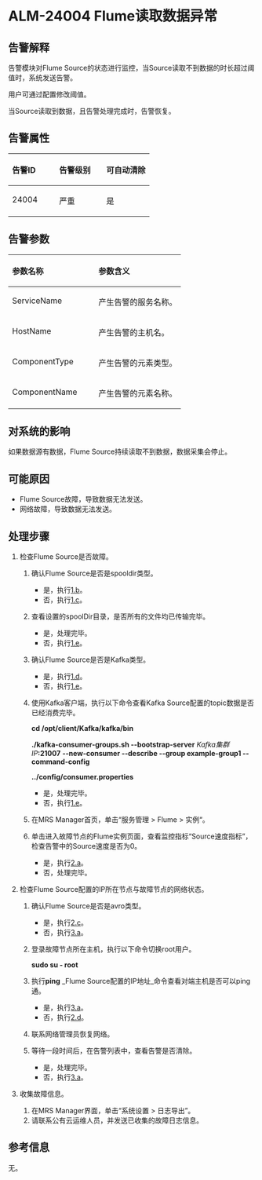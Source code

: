 # ALM-24004 Flume读取数据异常<a name="ZH-CN_TOPIC_0093195085"></a>

## 告警解释<a name="zh-cn_topic_0054336022_section19665522175625"></a>

告警模块对Flume Source的状态进行监控，当Source读取不到数据的时长超过阈值时，系统发送告警。

用户可通过配置修改阈值。

当Source读取到数据，且告警处理完成时，告警恢复。

## 告警属性<a name="zh-cn_topic_0054336022_section42254989175625"></a>

<a name="zh-cn_topic_0054336022_table102091175625"></a>
<table><thead align="left"><tr id="zh-cn_topic_0054336022_row31905194175625"><th class="cellrowborder" valign="top" width="33.33333333333333%" id="mcps1.1.4.1.1"><p id="zh-cn_topic_0054336022_p34183898175625"><a name="zh-cn_topic_0054336022_p34183898175625"></a><a name="zh-cn_topic_0054336022_p34183898175625"></a><strong id="zh-cn_topic_0054336022_b39219631175625"><a name="zh-cn_topic_0054336022_b39219631175625"></a><a name="zh-cn_topic_0054336022_b39219631175625"></a>告警ID</strong></p>
</th>
<th class="cellrowborder" valign="top" width="33.33333333333333%" id="mcps1.1.4.1.2"><p id="zh-cn_topic_0054336022_p22673543175625"><a name="zh-cn_topic_0054336022_p22673543175625"></a><a name="zh-cn_topic_0054336022_p22673543175625"></a><strong id="zh-cn_topic_0054336022_b2735300175625"><a name="zh-cn_topic_0054336022_b2735300175625"></a><a name="zh-cn_topic_0054336022_b2735300175625"></a>告警级别</strong></p>
</th>
<th class="cellrowborder" valign="top" width="33.33333333333333%" id="mcps1.1.4.1.3"><p id="zh-cn_topic_0054336022_p20232782175625"><a name="zh-cn_topic_0054336022_p20232782175625"></a><a name="zh-cn_topic_0054336022_p20232782175625"></a><strong id="zh-cn_topic_0054336022_b47877317175625"><a name="zh-cn_topic_0054336022_b47877317175625"></a><a name="zh-cn_topic_0054336022_b47877317175625"></a>可自动清除</strong></p>
</th>
</tr>
</thead>
<tbody><tr id="zh-cn_topic_0054336022_row52857467175625"><td class="cellrowborder" valign="top" width="33.33333333333333%" headers="mcps1.1.4.1.1 "><p id="zh-cn_topic_0054336022_p9444863162919"><a name="zh-cn_topic_0054336022_p9444863162919"></a><a name="zh-cn_topic_0054336022_p9444863162919"></a>24004</p>
</td>
<td class="cellrowborder" valign="top" width="33.33333333333333%" headers="mcps1.1.4.1.2 "><p id="zh-cn_topic_0054336022_p26836421162919"><a name="zh-cn_topic_0054336022_p26836421162919"></a><a name="zh-cn_topic_0054336022_p26836421162919"></a>严重</p>
</td>
<td class="cellrowborder" valign="top" width="33.33333333333333%" headers="mcps1.1.4.1.3 "><p id="zh-cn_topic_0054336022_p26266529162919"><a name="zh-cn_topic_0054336022_p26266529162919"></a><a name="zh-cn_topic_0054336022_p26266529162919"></a>是</p>
</td>
</tr>
</tbody>
</table>

## 告警参数<a name="zh-cn_topic_0054336022_section27218191175625"></a>

<a name="zh-cn_topic_0054336022_table57189892175625"></a>
<table><thead align="left"><tr id="zh-cn_topic_0054336022_row20832688175625"><th class="cellrowborder" valign="top" width="50%" id="mcps1.1.3.1.1"><p id="zh-cn_topic_0054336022_p9726186175625"><a name="zh-cn_topic_0054336022_p9726186175625"></a><a name="zh-cn_topic_0054336022_p9726186175625"></a><strong id="zh-cn_topic_0054336022_b20426813175625"><a name="zh-cn_topic_0054336022_b20426813175625"></a><a name="zh-cn_topic_0054336022_b20426813175625"></a>参数名称</strong></p>
</th>
<th class="cellrowborder" valign="top" width="50%" id="mcps1.1.3.1.2"><p id="zh-cn_topic_0054336022_p43959148175625"><a name="zh-cn_topic_0054336022_p43959148175625"></a><a name="zh-cn_topic_0054336022_p43959148175625"></a><strong id="zh-cn_topic_0054336022_b60088019175625"><a name="zh-cn_topic_0054336022_b60088019175625"></a><a name="zh-cn_topic_0054336022_b60088019175625"></a>参数含义</strong></p>
</th>
</tr>
</thead>
<tbody><tr id="zh-cn_topic_0054336022_row35291346175625"><td class="cellrowborder" valign="top" width="50%" headers="mcps1.1.3.1.1 "><p id="zh-cn_topic_0054336022_p15769878162931"><a name="zh-cn_topic_0054336022_p15769878162931"></a><a name="zh-cn_topic_0054336022_p15769878162931"></a>ServiceName</p>
</td>
<td class="cellrowborder" valign="top" width="50%" headers="mcps1.1.3.1.2 "><p id="zh-cn_topic_0054336022_p2291730162931"><a name="zh-cn_topic_0054336022_p2291730162931"></a><a name="zh-cn_topic_0054336022_p2291730162931"></a>产生告警的服务名称。</p>
</td>
</tr>
<tr id="zh-cn_topic_0054336022_row54265439175625"><td class="cellrowborder" valign="top" width="50%" headers="mcps1.1.3.1.1 "><p id="zh-cn_topic_0054336022_p60058435162931"><a name="zh-cn_topic_0054336022_p60058435162931"></a><a name="zh-cn_topic_0054336022_p60058435162931"></a>HostName</p>
</td>
<td class="cellrowborder" valign="top" width="50%" headers="mcps1.1.3.1.2 "><p id="zh-cn_topic_0054336022_p32895061162931"><a name="zh-cn_topic_0054336022_p32895061162931"></a><a name="zh-cn_topic_0054336022_p32895061162931"></a>产生告警的主机名。</p>
</td>
</tr>
<tr id="zh-cn_topic_0054336022_row5894265175625"><td class="cellrowborder" valign="top" width="50%" headers="mcps1.1.3.1.1 "><p id="zh-cn_topic_0054336022_p22635261162931"><a name="zh-cn_topic_0054336022_p22635261162931"></a><a name="zh-cn_topic_0054336022_p22635261162931"></a>ComponentType</p>
</td>
<td class="cellrowborder" valign="top" width="50%" headers="mcps1.1.3.1.2 "><p id="zh-cn_topic_0054336022_p21516863162931"><a name="zh-cn_topic_0054336022_p21516863162931"></a><a name="zh-cn_topic_0054336022_p21516863162931"></a>产生告警的元素类型。</p>
</td>
</tr>
<tr id="zh-cn_topic_0054336022_row30712252162928"><td class="cellrowborder" valign="top" width="50%" headers="mcps1.1.3.1.1 "><p id="zh-cn_topic_0054336022_p49428385162931"><a name="zh-cn_topic_0054336022_p49428385162931"></a><a name="zh-cn_topic_0054336022_p49428385162931"></a>ComponentName</p>
</td>
<td class="cellrowborder" valign="top" width="50%" headers="mcps1.1.3.1.2 "><p id="zh-cn_topic_0054336022_p44276286162931"><a name="zh-cn_topic_0054336022_p44276286162931"></a><a name="zh-cn_topic_0054336022_p44276286162931"></a>产生告警的元素名称。</p>
</td>
</tr>
</tbody>
</table>

## 对系统的影响<a name="zh-cn_topic_0054336022_section23922301175625"></a>

如果数据源有数据，Flume Source持续读取不到数据，数据采集会停止。

## 可能原因<a name="zh-cn_topic_0054336022_section58162349175625"></a>

-   Flume Source故障，导致数据无法发送。
-   网络故障，导致数据无法发送。

## 处理步骤<a name="zh-cn_topic_0054336022_section51182191175625"></a>

1.  检查Flume Source是否故障。
    1.  确认Flume Source是否是spooldir类型。
        -   是，执行[1.b](#zh-cn_topic_0054336022_li57424576173633)。
        -   否，执行[1.c](#zh-cn_topic_0054336022_li27889489173633)。

    2.  <a name="zh-cn_topic_0054336022_li57424576173633"></a>查看设置的spoolDir目录，是否所有的文件均已传输完毕。
        -   是，处理完毕。
        -   否，执行[1.e](#zh-cn_topic_0054336022_li20982608173633)。

    3.  <a name="zh-cn_topic_0054336022_li27889489173633"></a>确认Flume Source是否是Kafka类型。
        -   是，执行[1.d](#zh-cn_topic_0054336022_li35944619173633)。
        -   否，执行[1.e](#zh-cn_topic_0054336022_li20982608173633)。

    4.  <a name="zh-cn_topic_0054336022_li35944619173633"></a>使用Kafka客户端，执行以下命令查看Kafka Source配置的topic数据是否已经消费完毕。

        **cd /opt/client/Kafka/kafka/bin**

        **./kafka-consumer-groups.sh --bootstrap-server** _Kafka集群IP_**:21007** **--new-consumer --describe --group example-group1 --command-config**

        **../config/consumer.properties**

        -   是，处理完毕。
        -   否，执行[1.e](#zh-cn_topic_0054336022_li20982608173633)。

    5.  <a name="zh-cn_topic_0054336022_li20982608173633"></a>在MRS Manager首页，单击“服务管理  \>  Flume  \>  实例“。
    6.  单击进入故障节点的Flume实例页面，查看监控指标“Source速度指标”，检查告警中的Source速度是否为0。
        -   是，执行[2.a](#zh-cn_topic_0054336022_li39514043173729)。
        -   否，处理完毕。


2.  检查Flume Source配置的IP所在节点与故障节点的网络状态。
    1.  <a name="zh-cn_topic_0054336022_li39514043173729"></a>确认Flume Source是否是avro类型。
        -   是，执行[2.c](#zh-cn_topic_0054336022_li52369777173729)。
        -   否，执行[3.a](#zh-cn_topic_0054336022_li6457859317381)。

    2.  登录故障节点所在主机，执行以下命令切换root用户。

        **sudo su - root**

    3.  <a name="zh-cn_topic_0054336022_li52369777173729"></a>执行**ping** _Flume Source配置的IP地址_命令查看对端主机是否可以ping通。
        -   是，执行[3.a](#zh-cn_topic_0054336022_li6457859317381)。
        -   否，执行[2.d](#zh-cn_topic_0054336022_li27478632173729)。

    4.  <a name="zh-cn_topic_0054336022_li27478632173729"></a>联系网络管理员恢复网络。
    5.  等待一段时间后，在告警列表中，查看告警是否清除。
        -   是，处理完毕。
        -   否，执行[3.a](#zh-cn_topic_0054336022_li6457859317381)。


3.  收集故障信息。
    1.  <a name="zh-cn_topic_0054336022_li6457859317381"></a>在MRS Manager界面，单击“系统设置 \> 日志导出”。
    2.  请联系公有云运维人员，并发送已收集的故障日志信息。


## 参考信息<a name="zh-cn_topic_0054336022_section20269844175625"></a>

无。

